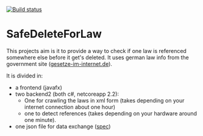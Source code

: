 [![Build status](https://dev.azure.com/TheMinefighter/SafeDeleteForLaw/_apis/build/status/SafeDeleteForLaw-.NET%20Desktop-CI%20(1))](https://dev.azure.com/TheMinefighter/SafeDeleteForLaw/_build/latest?definitionId=9)
# SafeDeleteForLaw
This projects aim is it to provide a way to check if one law is referenced somewhere else before it get's deleted.
It uses german law info from the government site ([gesetze-im-internet.de](gesetze-im-internet.de)).

It is divided in:
 - a frontend (javafx)
 - two backend2 (both c#, netcoreapp 2.2):
   - One for crawling the laws in xml form (takes depending on your internet connection about one hour) 
   - one to detect references (takes depending on your hardware around one minute).
 - one json file for data exchange ([spec](./ExchangeJsonSpec.md))
